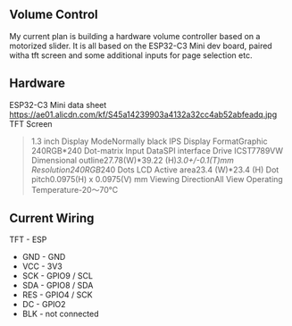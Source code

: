 ## Volume Control

My current plan is building a hardware volume controller based on a motorized slider. It is all based on the ESP32-C3 Mini dev board, paired witha tft screen and some additional inputs for page selection etc.

## Hardware

ESP32-C3 Mini data sheet https://ae01.alicdn.com/kf/S45a14239903a4132a32cc4ab52abfeadq.jpg
TFT Screen
> 1.3 inch
> Display ModeNormally black IPS
> Display FormatGraphic 240RGB*240 Dot-matrix
> Input DataSPI interface
> Drive ICST7789VW
> Dimensional outline27.78(W)*39.22 (H)*3.0+/-0.1(T)mm
> Resolution240RGB*240 Dots
> LCD Active area23.4 (W)*23.4 (H)
> Dot pitch0.0975(H) x 0.0975(V) mm
> Viewing DirectionAll View
> Operating Temperature-20～70°C

## Current Wiring

TFT - ESP

- GND - GND
- VCC - 3V3
- SCK - GPIO9 / SCL
- SDA - GPIO8 / SDA
- RES - GPIO4 / SCK
- DC  - GPIO2
- BLK - not connected

